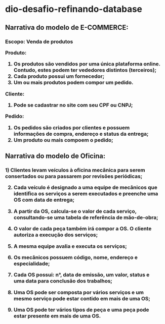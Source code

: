 # dio-desafio-refinando-database

<h2>Narrativa do modelo de E-COMMERCE:</h2>

<h3>
Escopo: Venda de produtos

Produto:

1. Os produtos são vendidos por uma única plataforma online. Contudo, estes podem ter vededores distintos (terceiros);
2. Cada produto possui um fornecedor;
3. Um ou mais produtos podem compor um pedido.

Cliente:

1. Pode se cadastrar no site com seu CPF ou CNPJ;

Pedido:

1. Os pedidos são criados por clientes e possuem informações de compra, endereço e status da entrega;
2. Um produto ou mais compoem o pedido;
</h3>

<h2>Narrativa do modelo de Oficina:</h2>

<h3>
1) Clientes levam veículos à oficina mecânica para serem consertados ou para passarem por revisões  periódicas;

2. Cada veículo é designado a uma equipe de mecânicos que identifica os serviços a serem executados e preenche uma OS com data de entrega;

3. A partir da OS, calcula-se o valor de cada serviço, consultando-se uma tabela de referência de mão-de-obra;

4. O valor de cada peça também irá compor a OS. O cliente autoriza a execução dos serviços;

5. A mesma equipe avalia e executa os serviços;

6. Os mecânicos possuem código, nome, endereço e especialidade;

7. Cada OS possui: n°, data de emissão, um valor, status e uma data para conclusão dos trabalhos;

8. Uma OS pode ser composta por vários serviços e um mesmo serviço pode estar contido em mais de uma OS;

9. Uma OS pode ter vários tipos de peça e uma peça pode estar presente em mais de uma OS.
</h3>
